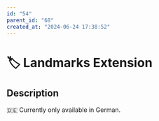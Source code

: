```yaml
---
id: "54"
parent_id: "68"
created_at: "2024-06-24 17:38:52"
---
```


# 🏷️ Landmarks Extension

## Description

🇩🇪 Currently only available in German.
